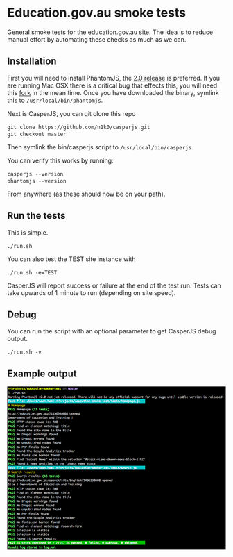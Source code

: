 # Education.gov.au smoke tests

General smoke tests for the education.gov.au site. The idea is to reduce manual effort by automating these checks as much as we can.

## Installation

First you will need to install PhantomJS, the [2.0 release](http://phantomjs.org/download.html) is preferred. If you are running Mac OSX there is a critical bug that effects this, you will need this [fork](https://github.com/eugene1g/phantomjs/releases) in the mean time. Once you have downloaded the binary, symlink this to <code>/usr/local/bin/phantomjs</code>.

Next is CasperJS, you can git clone this repo

```
git clone https://github.com/n1k0/casperjs.git
git checkout master
```

Then symlink the bin/casperjs script to <code>/usr/local/bin/casperjs</code>.

You can verify this works by running:

```
casperjs --version
phantomjs --version
```

From anywhere (as these should now be on your path).

## Run the tests

This is simple.

```
./run.sh
```

You can also test the TEST site instance with

```
./run.sh -e=TEST
```

CasperJS will report success or failure at the end of the test run. Tests can take upwards of 1 minute to run (depending on site speed).

## Debug

You can run the script with an optional parameter to get CasperJS debug output.

```
./run.sh -v
```

## Example output

![Example output from CasperJS](images/example-run.png)
